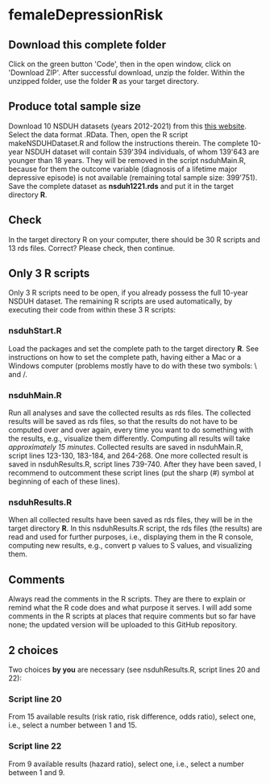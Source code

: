 # femaleDepressionRisk

## Download this complete folder
Click on the green button 'Code', then in the open window, click on 'Download ZIP'. After successful download, unzip the folder. Within the unzipped folder, use the folder **R** as your target directory.

## Produce total sample size
Download 10 NSDUH datasets (years 2012-2021) from this [this website](https://www.datafiles.samhsa.gov/dataset/national-survey-drug-use-and-health-2021-nsduh-2021-ds0001). Select the data format .RData. Then, open the R script makeNSDUHDataset.R and follow the instructions therein. The complete 10-year NSDUH dataset will contain 539'394 individuals, of whom 139'643 are younger than 18 years. They will be removed in the script nsduhMain.R, because for them the outcome variable (diagnosis of a lifetime major depressive episode) is not available (remaining total sample size: 399'751). Save the complete dataset as **nsduh1221.rds** and put it in the target directory **R**.

## Check
In the target directory R on your computer, there should be 30 R scripts and 13 rds files. Correct? Please check, then continue.

## Only 3 R scripts
Only 3 R scripts need to be open, if you already possess the full 10-year NSDUH dataset. The remaining R scripts are used automatically, by executing their code from within these 3 R scripts:

### nsduhStart.R
Load the packages and set the complete path to the target directory **R**. See instructions on how to set the complete path, having either a Mac or a Windows computer (problems mostly have to do with these two symbols: \ and /.

### nsduhMain.R
Run all analyses and save the collected results as rds files. The collected results will be saved as rds files, so that the results do not have to be computed over and over again, every time you want to do something with the results, e.g., visualize them differently. Computing all results will take *approximately 15 minutes*.
Collected results are saved in nsduhMain.R, script lines 123-130, 183-184, and 264-268. One more collected result is saved in nsduhResults.R, script lines 739-740. After they have been saved, I recommend to outcomment these script lines (put the sharp (#) symbol at beginning of each of these lines).

### nsduhResults.R
When all collected results have been saved as rds files, they will be in the target directory **R**. In this nsduhResults.R script, the rds files (the results) are read and used for further purposes, i.e., displaying them in the R console, computing new results, e.g., convert p values to S values, and visualizing them.

## Comments
Always read the comments in the R scripts. They are there to explain or remind what the R code does and what purpose it serves. I will add some comments in the R scripts at places that require comments but so far have none; the updated version will be uploaded to this GitHub repository.

## 2 choices
Two choices **by you** are necessary (see nsduhResults.R, script lines 20 and 22):

### Script line 20
From 15 available results (risk ratio, risk difference, odds ratio), select one, i.e., select a number between 1 and 15.

### Script line 22
From 9 available results (hazard ratio), select one, i.e., select a number between 1 and 9.

